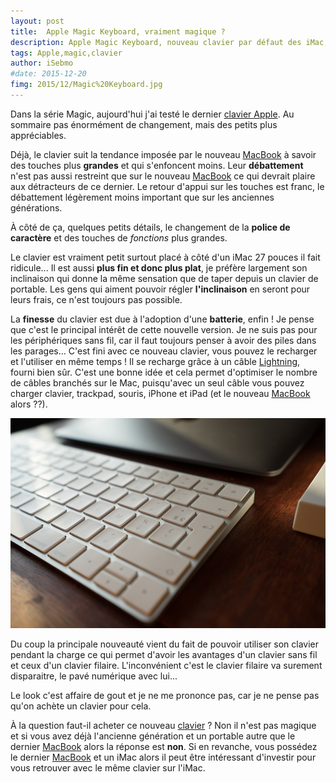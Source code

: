 ```yaml
---
layout: post
title:  Apple Magic Keyboard, vraiment magique ?
description: Apple Magic Keyboard, nouveau clavier par défaut des iMac, qu'apporte-t-il en plus ou en moins ?
tags: Apple,magic,clavier
author: iSebmo
#date: 2015-12-20
fimg: 2015/12/Magic%20Keyboard.jpg
---
```


Dans la série Magic, aujourd'hui j'ai testé le dernier [clavier Apple][clavier Apple]. Au sommaire pas énormément de changement, mais des petits plus appréciables.

Déjà, le clavier suit la tendance imposée par le nouveau [MacBook][MacBook] à savoir des touches plus **grandes** et qui s'enfoncent moins. Leur **débattement** n'est pas aussi restreint que sur le nouveau [MacBook][MacBook] ce qui devrait plaire aux détracteurs de ce dernier. Le retour d'appui sur les touches est franc, le débattement légèrement moins important que sur les anciennes générations.

À côté de ça, quelques petits détails, le changement de la **police de caractère** et des touches de *fonctions* plus grandes.

Le clavier est vraiment petit surtout placé à côté d'un iMac 27 pouces il fait ridicule... Il est aussi **plus fin et donc plus plat**, je préfère largement son inclinaison qui donne la même sensation que de taper depuis un clavier de portable. Les gens qui aiment pouvoir régler **l'inclinaison** en seront pour leurs frais, ce n'est toujours pas possible.

La **finesse** du clavier est due à l'adoption d'une **batterie**, enfin ! Je pense que c'est le principal intérêt de cette nouvelle version. Je ne suis pas pour les périphériques sans fil, car il faut toujours penser à avoir des piles dans les parages... C'est fini avec ce nouveau clavier, vous pouvez le recharger et l'utiliser en même temps ! Il se recharge grâce à un câble [Lightning][Lightning], fourni bien sûr. 
C'est une bonne idée et cela permet d'optimiser le nombre de câbles branchés sur le Mac, puisqu'avec un seul câble vous pouvez charger clavier, trackpad, souris, iPhone et iPad (et le nouveau [MacBook][MacBook] alors ??).

![magic keyboard](/images/2015/12/Magic%20Keyboard-2.jpg)

Du coup la principale nouveauté vient du fait de pouvoir utiliser son clavier pendant la charge ce qui permet d'avoir les avantages d'un clavier sans fil et ceux d'un clavier filaire. 
L'inconvénient c'est le clavier filaire va surement disparaitre, le pavé numérique avec lui...

Le look c'est affaire de gout et je ne me prononce pas, car je ne pense pas qu'on achète un clavier pour cela.

À la question faut-il acheter ce nouveau [clavier][clavier Apple] ? Non il n'est pas magique et si vous avez déjà l'ancienne génération et un portable autre que le dernier [MacBook][MacBook] alors la réponse est **non**. Si en revanche, vous possédez le dernier [MacBook][MacBook] et un iMac alors il peut être intéressant d'investir pour vous retrouver avec le même clavier sur l'iMac.

[clavier Apple]: http://www.amazon.fr/Apple-MLA22F-A-Magic-Keyboard/dp/B016WGH6O8/ref=sr_1_1?ie=UTF8&qid=1450783879&sr=8-1&keywords=magic+keyboard+apple&tag=tfadafr-21
[MacBook]: http://tfada.fr/MacBook.html
[Lightning]: http://www.amazon.fr/certifi%C3%A9-Syncwire-Lightning-Chargeur-Garantie/dp/B00J0S6QZ6/ref=sr_1_1?ie=UTF8&qid=1450784157&sr=8-1&keywords=Lightning&tag=tfadafr-21



